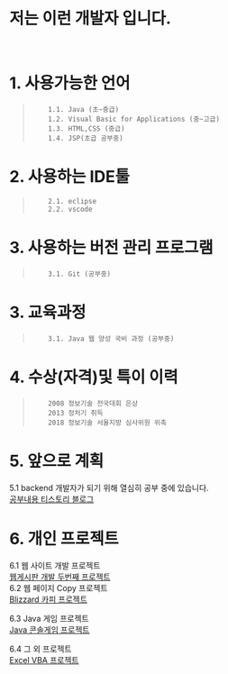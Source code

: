 <h1> 저는 이런 개발자 입니다.  </H1> <br>

# 1. 사용가능한 언어
>         1.1. Java (초~중급)
>         1.2. Visual Basic for Applications (중~고급)
>         1.3. HTML,CSS (중급) 
>         1.4. JSP(초급 공부중) 

# 2. 사용하는 IDE툴
>         2.1. eclipse
>         2.2. vscode

# 3. 사용하는 버전 관리 프로그램
>         3.1. Git (공부중)

# 3. 교육과정
>         3.1. Java 웹 양성 국비 과정 (공부중)

# 4. 수상(자격)및 특이 이력
>         2008 정보기술 전국대회 은상 
>         2013 정처기 취득
>         2018 정보기술 서울지방 심사위원 위촉 


# 5. 앞으로 계획
         
5.1 backend 개발자가 되기 위해 열심히 공부 중에 있습니다. <br>
         <a href="https://mr-cho.tistory.com">공부내용 티스토리 블로그</a> <br>
# 6. 개인 프로젝트

6.1 웹 사이트 개발 프로젝트 <br>
        <a href="https://www.youtube.com/watch?v=C8yODw7hwJ4">웹게시판 개발 두번째 프로젝트</a> <br>
6.2 웹 페이지 Copy 프로젝트 <br>
       <a href="https://www.youtube.com/watch?v=9TQnKm0fbQ4&list=PL7lbzlpGZWO9cBDQF3Y7u34t9DEQmbQSf&index=3">Blizzard 카피 프로젝트</a>

6.3 Java 게임 프로젝트 <br>
      <a href="https://www.youtube.com/watch?v=w5Gjw1J514w&list=PL7lbzlpGZWO9cBDQF3Y7u34t9DEQmbQSf&index=4">Java 콘솔게임 프로젝트</a>

6.4 그 외 프로젝트 <br>
     <a href="https://www.youtube.com/watch?v=78nQ30oVEds&list=PL7lbzlpGZWO9cBDQF3Y7u34t9DEQmbQSf&index=2">Excel VBA 프로젝트</a>


